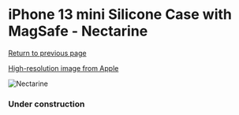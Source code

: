 # iPhone 13 mini Silicone Case with MagSafe - Nectarine

[Return to previous page](/iphone_13)

[High-resolution image from Apple](https://store.storeimages.cdn-apple.com/8756/as-images.apple.com/is/MN603?wid=4500&hei=4500&fmt=png)

<div style="width: 384px"><img src="/everyphone/MN603.png" alt="Nectarine"></div>

### Under construction
